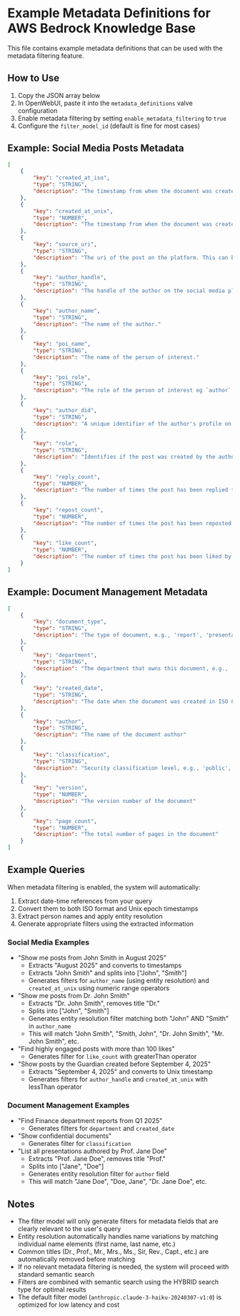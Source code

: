 # Example Metadata Definitions for AWS Bedrock Knowledge Base

This file contains example metadata definitions that can be used with the metadata filtering feature.

## How to Use

1. Copy the JSON array below
2. In OpenWebUI, paste it into the `metadata_definitions` valve configuration
3. Enable metadata filtering by setting `enable_metadata_filtering` to `true`
4. Configure the `filter_model_id` (default is fine for most cases)

## Example: Social Media Posts Metadata

```json
[
    {
        "key": "created_at_iso",
        "type": "STRING",
        "description": "The timestamp from when the document was created in ISO format, e.g `2025-09-04T06:39:14Z`"
    },
    {
        "key": "created_at_unix",
        "type": "NUMBER",
        "description": "The timestamp from when the document was created in Unix epoch format, e.g. 1725430754"
    },
    {
        "key": "source_uri",
        "type": "STRING",
        "description": "The uri of the post on the platform. This can be used as the source of the post"
    },
    {
        "key": "author_handle",
        "type": "STRING",
        "description": "The handle of the author on the social media platform e.g. `australia.theguardian.com`"
    },
    {
        "key": "author_name",
        "type": "STRING",
        "description": "The name of the author."
    },
    {
        "key": "poi_name",
        "type": "STRING",
        "description": "The name of the person of interest."
    },
    {
        "key": "poi_role",
        "type": "STRING",
        "description": "The role of the person of interest eg `author`, `repost`"
    },
    {
        "key": "author_did",
        "type": "STRING",
        "description": "A unique identifier of the author's profile on the social media platform. e.g. `did:plc:lia4ywzl2c2kt4dn3kzbywog`"
    },
    {
        "key": "role",
        "type": "STRING",
        "description": "Identifies if the post was created by the author or is related to them eg `related` or `author`"
    },
    {
        "key": "reply_count",
        "type": "NUMBER",
        "description": "The number of times the post has been replied to. This is a measure of the post's engagement."
    },
    {
        "key": "repost_count",
        "type": "NUMBER",
        "description": "The number of times the post has been reposted by other users. This is a measure of the post's reach."
    },
    {
        "key": "like_count",
        "type": "NUMBER",
        "description": "The number of times the post has been liked by other users. This is a measure of how much the post resonates with the community."
    }
]
```

## Example: Document Management Metadata

```json
[
    {
        "key": "document_type",
        "type": "STRING",
        "description": "The type of document, e.g., 'report', 'presentation', 'email', 'memo'"
    },
    {
        "key": "department",
        "type": "STRING",
        "description": "The department that owns this document, e.g., 'Finance', 'HR', 'Engineering'"
    },
    {
        "key": "created_date",
        "type": "STRING",
        "description": "The date when the document was created in ISO 8601 format, e.g., '2025-01-15T10:30:00Z'"
    },
    {
        "key": "author",
        "type": "STRING",
        "description": "The name of the document author"
    },
    {
        "key": "classification",
        "type": "STRING",
        "description": "Security classification level, e.g., 'public', 'internal', 'confidential', 'secret'"
    },
    {
        "key": "version",
        "type": "NUMBER",
        "description": "The version number of the document"
    },
    {
        "key": "page_count",
        "type": "NUMBER",
        "description": "The total number of pages in the document"
    }
]
```

## Example Queries

When metadata filtering is enabled, the system will automatically:
1. Extract date-time references from your query
2. Convert them to both ISO format and Unix epoch timestamps
3. Extract person names and apply entity resolution
4. Generate appropriate filters using the extracted information

### Social Media Examples
- "Show me posts from John Smith in August 2025"
  - Extracts "August 2025" and converts to timestamps
  - Extracts "John Smith" and splits into ["John", "Smith"]
  - Generates filters for `author_name` (using entity resolution) and `created_at_unix` using numeric range operators
- "Show me posts from Dr. John Smith"
  - Extracts "Dr. John Smith", removes title "Dr."
  - Splits into ["John", "Smith"]
  - Generates entity resolution filter matching both "John" AND "Smith" in `author_name`
  - This will match "John Smith", "Smith, John", "Dr. John Smith", "Mr. John Smith", etc.
- "Find highly engaged posts with more than 100 likes"
  - Generates filter for `like_count` with greaterThan operator
- "Show posts by the Guardian created before September 4, 2025"
  - Extracts "September 4, 2025" and converts to Unix timestamp
  - Generates filters for `author_handle` and `created_at_unix` with lessThan operator

### Document Management Examples
- "Find Finance department reports from Q1 2025"
  - Generates filters for `department` and `created_date`
- "Show confidential documents"
  - Generates filter for `classification`
- "List all presentations authored by Prof. Jane Doe"
  - Extracts "Prof. Jane Doe", removes title "Prof."
  - Splits into ["Jane", "Doe"]
  - Generates entity resolution filter for `author` field
  - This will match "Jane Doe", "Doe, Jane", "Dr. Jane Doe", etc.

## Notes

- The filter model will only generate filters for metadata fields that are clearly relevant to the user's query
- Entity resolution automatically handles name variations by matching individual name elements (first name, last name, etc.)
- Common titles (Dr., Prof., Mr., Mrs., Ms., Sir, Rev., Capt., etc.) are automatically removed before matching
- If no relevant metadata filtering is needed, the system will proceed with standard semantic search
- Filters are combined with semantic search using the HYBRID search type for optimal results
- The default filter model (`anthropic.claude-3-haiku-20240307-v1:0`) is optimized for low latency and cost

